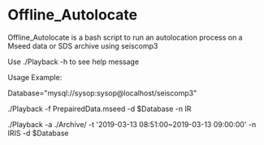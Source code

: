 # Offline_Autolocate
Offline_Autolocate is a bash script to run an autolocation process on a Mseed data or SDS archive using seiscomp3

Use ./Playback -h to see help message

Usage Example:

Database="mysql://sysop:sysop@localhost/seiscomp3"

./Playback -f PrepairedData.mseed -d $Database -n IR

./Playback -a ./Archive/ -t '2019-03-13 08:51:00~2019-03-13 09:00:00' -n IRIS -d $Database
